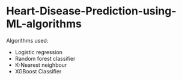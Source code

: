 # Heart-Disease-Prediction-using-ML-algorithms

Algorithms used:
  - Logistic regression
  - Random forest classifier
  - K-Nearest neighbour
  - XGBoost Classifier	

